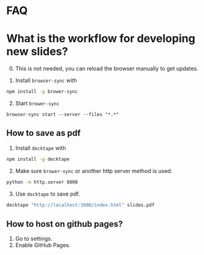 # FAQ

# What is the workflow for developing new slides?

0. This is not needed, you can reload the browser manually to get updates.

1. Install `browser-sync` with

```bash
npm install -g brower-sync
```

2. Start `brower-sync`

```
browser-sync start --server --files "*.*"
```

## How to save as pdf

1. Install `decktape` with

```bash
npm install -g decktape
```

2. Make sure `brower-sync` or another http server method is used:

```bash
python -m http.server 8000
```

3. Use `decktape` to save pdf.

```bash
decktape "http://localhost:3000/index.html" slides.pdf
```

## How to host on github pages?

1. Go to settings.
2. Enable GitHub Pages.
